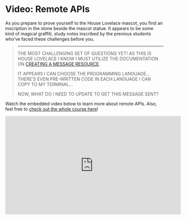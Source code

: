 # Video: Remote APIs

As you prepare to prove yourself to the House Lovelace mascot, you find an inscription in the stone beside the mascot statue. It appears to be some kind of magical graffiti, study notes inscribed by the previous students who’ve faced these challenges before you.

<blockquote>
<hr/>
<p>
THE MOST CHALLENGING SET OF QUESTIONS YET! AS THIS IS HOUSE LOVELACE I KNOW I MUST UTILIZE THE DOCUMENTATION ON <a href="HTTPS://WWW.TWILIO.COM/DOCS/SMS/API/MESSAGE-RESOURCE#CREATE-A-MESSAGE-RESOURCE" target="blank" rel="noreferrer noopener">CREATING A MESSAGE RESOURCE</a>.
</p>
<p>
IT APPEARS I CAN CHOOSE THE PROGRAMMING LANGUAGE... THERE’S EVEN PRE-WRITTEN CODE IN EACH LANGUAGE I CAN COPY TO MY TERMINAL...
</p>
<p>
NOW, WHAT DO I NEED TO UPDATE TO GET THIS MESSAGE SENT?
</p>

</blockquote>

Watch the embedded video below to learn more about remote APIs. Also, feel free to [check out the whole course here](https://www.youtube.com/watch?v=GZvSYJDk-us)!

<iframe 
  width="560" height="315" 
  src="https://www.youtube.com/embed/GZvSYJDk-us?start=775" 
  frameborder="0" allowfullscreen>
</iframe>
